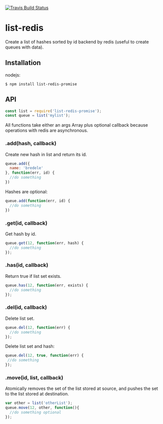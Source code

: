 [![Travis Build
Status](https://img.shields.io/travis/indatawetrust/list-redis-promise.svg)](https://travis-ci.org/indatawetrust/list-redis-promise)

# list-redis

  Create a list of hashes sorted by id backend by redis (useful to create queues with data).


## Installation

nodejs:

    $ npm install list-redis-promise
    

## API

```js
const list = require('list-redis-promise');
const queue = list('mylist');
```

  All functions take either an args Array plus optional callback because operations
  with redis are asynchronous.

### .add(hash, callback)

  Create new hash in list and return its id.

```js
queue.add({
  name: 'bredele'
}, function(err, id) {
  //do something
})
```

  Hashes are optional:

```js
queue.add(function(err, id) {
  //do something
})
```

### .get(id, callback)

  Get hash by id.

```js
queue.get(12, function(err, hash) {
  //do something
});
```

### .has(id, callback)

  Return true if list set exists.

```js
queue.has(12, function(err, exists) {
  //do something
});
```

### .del(id, callback)

  Delete list set.

```js
queue.del(12, function(err) {
  //do something
});
```

  Delete list set and hash:

 ```js
queue.del(12, true, function(err) {
  //do something
});
``` 

### .move(id, list, callback)

  Atomically removes the set of the list stored at source, and pushes the set to the list stored at destination.

```js
var other = list('otherList');
queue.move(12, other, function(){
  //do something optional
});
```
